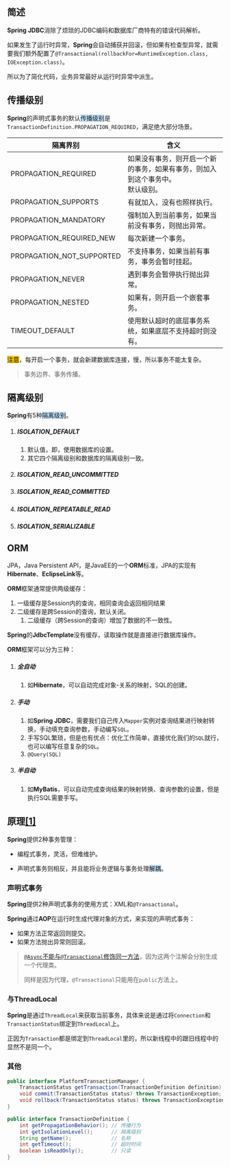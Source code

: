 ## 简述

**Spring  JDBC**消除了烦琐的JDBC编码和数据库厂商特有的错误代码解析。

如果发生了运行时异常，**Spring**会自动捕获并回滚，但如果有检查型异常，就需要我们额外配置了`@Transactional(rollbackFor=RuntimeException.class, IOException.class)`。

所以为了简化代码，业务异常最好从运行时异常中派生。



## 传播级别

**Spring**的声明式事务的默认<span style=background:#c2e2ff>传播级别</span>是`TransactionDefinition.PROPAGATION_REQUIRED`，满足绝大部分场景。

| 隔离界别                  | 含义                                                         |
| ------------------------- | ------------------------------------------------------------ |
| PROPAGATION_REQUIRED      | 如果没有事务，则开启一个新的事务，如果有事务，则加入到这个事务中。<br/>默认级别。 |
| PROPAGATION_SUPPORTS      | 有就加入，没有也照样执行。                                   |
| PROPAGATION_MANDATORY     | 强制加入到当前事务，如果当前没有事务，则抛出异常。           |
| PROPAGATION_REQUIRED_NEW  | 每次新建一个事务。                                           |
| PROPAGATION_NOT_SUPPORTED | 不支持事务，如果当前有事务，事务会暂时挂起。                 |
| PROPAGATION_NEVER         | 遇到事务会暂停执行抛出异常。                                 |
| PROPAGATION_NESTED        | 如果有，则开启一个嵌套事务。                                 |
| TIMEOUT_DEFAULT           | 使用默认超时的底层事务系统，如果底层不支持超时则没有。       |

<span style=background:#fdc200>注意</span>，每开启一个事务，就会新建数据库连接，慢，所以事务不能太复杂。

> 事务边界、事务传播。



## 隔离级别

**Spring**有5种<span style=background:#c2e2ff>隔离级别</span>。

1. ##### ISOLATION_DEFAULT
   
   1. 默认值，即，使用数据库的设置。
   2. 其它四个隔离级别和数据库的隔离级别一致。
2. ##### ISOLATION_READ_UNCOMMITTED
3. ##### ISOLATION_READ_COMMITTED
4. ##### ISOLATION_REPEATABLE_READ
5. ##### ISOLATION_SERIALIZABLE



## ORM

JPA，Java Persistent API，是JavaEE的一个**ORM**标准，JPA的实现有**Hibernate**、**EclipseLink**等。

**ORM**框架通常提供两级缓存：

1. 一级缓存是Session内的查询，相同查询会返回相同结果
2. 二级缓存是跨Session的查询，默认关闭。
   1. 二级缓存（跨Session的查询）增加了数据的不一致性。

**Spring**的**JdbcTemplate**没有缓存，读取操作就是直接进行数据库操作。

**ORM**框架可以分为三种：

1. ##### 全自动
   
   1. 如**Hibernate**，可以自动完成对象-关系的映射，SQL的创建。
2. ##### 手动
   
   1. 如**Spring JDBC**，需要我们自己传入`Mapper`实例对查询结果进行映射转换，手动填充查询参数，手动编写`SQL`。
   2. 手写SQL繁琐，但是也有优点：优化工作简单，直接优化我们的`SQL`就行，也可以编写任意复杂的`SQL`。
   3. `@Query(SQL)`
3. ##### 半自动
   
   1. 如**MyBatis**，可以自动完成查询结果的映射转换、查询参数的设置，但是执行SQL需要手写。



## 原理[[1]](https://blog.csdn.net/nextyu/article/details/78669997)

**Spring**提供2种事务管理：

- 编程式事务，灵活，但难维护。

- 声明式事务则相反，并且能将业务逻辑与事务处理<span style=background:#c2e2ff>解耦</span>。

### 声明式事务

**Spring**提供2种声明式事务的使用方式：XML和`@Transactional`。

**Spring**通过**AOP**在运行时生成代理对象的方式，来实现的声明式事务：

- 如果方法正常返回则提交。
- 如果方法抛出异常则回滚。

> [`@Async`不能与`@Transactional`修饰同一方法](https://blog.csdn.net/blueheart20/article/details/44648667)，因为这两个注解会分别生成一个代理类。
>
> 同样是因为代理，`@Transactional`只能用在`public`方法上。

### 与ThreadLocal

**Spring**是通过`ThreadLocal`来获取当前事务，具体来说是通过将`Connection`和`TransactionStatus`绑定到`ThreadLocal`上。

正因为`Transaction`都是绑定到`ThreadLocal`里的，所以新线程中的跟旧线程中的显然不是同一个。

### 其他

```java
public interface PlatformTransactionManager {
	TransactionStatus getTransaction(TransactionDefinition definition) throws TransactionException; // 根据指定的传播行为，返回、创建事务
	void commit(TransactionStatus status) throws TransactionException; // 提交
	void rollback(TransactionStatus status) throws TransactionException; // 回滚
}
```

```java
public interface TransactionDefinition {
	int getPropagationBehavior(); // 传播行为
	int getIsolationLevel();	  // 隔离级别
	String getName();			  // 名称
	int getTimeout();			  // 超时时间
	boolean isReadOnly();		  // 只读
}
```
